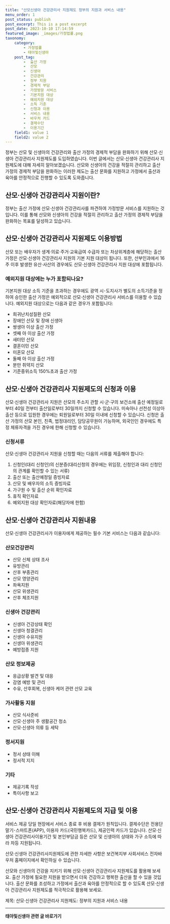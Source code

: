 ```yaml
---
title: "산모신생아 건강관리사 지원제도 정부의 지원과 서비스 내용"
menu_order: 1
post_status: publish
post_excerpt: This is a post excerpt
post_date: 2023-10-10 17:14:59
featured_image: _images/가정법률.png
taxonomy:
    category:
        - 가정법률
        - 태아및신생아
    post_tag:
        -  출산 가정
        -  산모
        -  신생아
        -  건강관리
        -  정부 지원
        -  경제적 부담
        -  가정방문 서비스
        -  기본지원 대상
        -  예외지원 대상
        -  소득 기준
        -  신청과 이용
        -  서비스 내용
        -  바우처 카드
        -  결제수단
        -  이용기간
    field1: value 1
    field2: value 2
---
```




정부는 산모 및 신생아의 건강관리와 출산 가정의 경제적 부담을 완화하기 위해 산모·신생아 건강관리사 지원제도를 도입하였습니다. 이번 글에서는 산모·신생아 건강관리사 지원제도에 대해 자세히 알아보겠습니다. 산모와 신생아의 건강을 적절히 관리하고 출산 가정의 경제적 부담을 완화하는 이러한 제도는 출산 문화를 지원하고 가정에서 출산과 육아를 안정적으로 진행할 수 있도록 도와줍니다.

## 산모·신생아 건강관리사 지원이란?

정부는 출산 가정에 산모·신생아 건강관리사를 파견하여 가정방문 서비스를 지원하는 것입니다. 이를 통해 산모와 신생아의 건강을 적절히 관리하고 출산 가정의 경제적 부담을 완화하는 목표를 달성하고 있습니다.

## 산모·신생아 건강관리사 지원제도 이용방법

산모 또는 배우자가 생계·의료·주거·교육급여 수급자 또는 차상위계층에 해당하는 출산가정은 산모·신생아 건강관리사 지원의 기본 지원 대상이 됩니다. 또한, 산부인과에서 16주 이후 발생한 유산·사산의 경우에도 산모·신생아 건강관리사 지원 대상에 포함됩니다.

### 예외지원 대상에는 누가 포함되나요?

기본지원 대상 소득 기준을 초과하는 경우에도 광역 시･도지사가 별도의 소득기준을 정하여 승인한 출산 가정은 예외적으로 산모·신생아 건강관리사 서비스를 이용할 수 있습니다. 예외지원 대상으로는 다음과 같은 경우가 포함됩니다:

- 희귀난치성질환 산모
- 장애인 산모 및 장애 신생아
- 쌍생아 이상 출산 가정
- 셋째 아 이상 출산 가정
- 새터민 산모
- 결혼이민 산모
- 미혼모 산모
- 둘째 아 이상 출산 가정
- 분만 취약지 산모
- 기준중위소득 150%초과 출산 가정

## 산모·신생아 건강관리사 지원제도의 신청과 이용

산모·신생아 건강관리사 지원은 산모의 주소지 관할 시·군·구의 보건소에 출산 예정일로부터 40일 전부터 출산일로부터 30일까지 신청할 수 있습니다. 미숙아나 선천성 이상아 출산 등으로 입원한 경우에는 퇴원일로부터 30일 이내에 신청할 수 있습니다. 신청은 출산 가정의 산모 본인, 친족, 법정대리인, 담당공무원이 가능하며, 외국인인 경우에도 특정 체류자격을 가진 경우에 한해 신청할 수 있습니다.

### 신청서류

산모·신생아 건강관리사 지원을 신청할 때는 다음의 서류를 제출해야 합니다:

1. 신청인(대리 신청인)의 신분증(대리신청의 경우에는 위임장, 신청인과 대리 신청인의 관계를 확인할 수 있는 서류)
2. 출산 또는 출산예정일 증빙자료
3. 산모 및 배우자의 소득 증빙자료
4. 가구원 수 및 출산 순위 확인자료
5. 휴직 확인자료
6. 예외지원 대상 확인자료(해당자에 한함)

## 산모·신생아 건강관리사 지원내용

산모·신생아 건강관리사가 이용자에게 제공하는 필수 기본 서비스는 다음과 같습니다:

### 산모건강관리

- 산모 신체 상태 조사
- 유방관리
- 산후 부종관리
- 산모 영양관리
- 좌욕지원
- 산모 위생관리
- 산후 체조지원

### 신생아 건강관리

- 신생아 건강상태 확인
- 신생아 청결관리
- 신생아 수유지원
- 신생아 위생관리
- 예방접종 지원

### 산모 정보제공

- 응급상황 발견 및 대응
- 감염 예방 및 관리
- 수유, 산후회복, 신생아 케어 관련 산모 교육

### 가사활동 지원

- 산모 식사준비
- 산모·신생아 주 생활공간 청소
- 산모·신생아 의류 등 세탁

### 정서지원

- 정서 상태 이해
- 정서적 지지

### 기타

- 제공기록 작성
- 특이사항 보고

## 산모·신생아 건강관리사 지원제도의 지급 및 이용

서비스 제공 당일 현장에서 서비스 종료 후 비용 결제가 원칙입니다. 결제수단은 전용단말기･스마트폰(APP), 이용자 카드(국민행복카드), 제공인력 카드가 있습니다. 산모·신생아 건강관리사이용기간 및 본인부담금 등은 산모 및 신생아의 상태와 가구 소득에 따라 차등 지원됩니다.

산모·신생아 건강관리사지원제도에 관한 자세한 사항은 보건복지부 사회서비스 전자바우처 홈페이지에서 확인하실 수 있습니다.

산모와 신생아의 건강을 지키기 위해 산모·신생아 건강관리사 지원제도를 활용해 보세요. 출산 가정에 필요한 지원을 받으면서 더욱 건강하고 행복한 출산을 할 수 있을 것입니다. 출산 문화를 조성하고 가정에서 출산과 육아를 안정적으로 할 수 있도록 산모·신생아 건강관리사 지원제도를 적극적으로 활용해 보세요.


제목: 산모·신생아 건강관리사 지원제도: 정부의 지원과 서비스 내용
<!-- wp:separator -->
<hr class="wp-block-separator has-alpha-channel-opacity"/>
<!-- /wp:separator -->
<!-- wp:group {"backgroundColor":"base","layout":{"type":"constrained"}} -->
<div class="wp-block-group has-base-background-color has-background"><!-- wp:paragraph {"align":"center","fontSize":"large"} -->
<p class="has-text-align-center has-large-font-size"><strong>태아및신생아 관련 글 바로가기</strong></p>
<!-- /wp:paragraph -->


<!-- wp:latest-posts
{"categories":[{"id":1496,"count":19,"description":"","link":"https://uknowlaw.com/category/%ed%83%9c%ec%95%84%eb%b0%8f%ec%8b%a0%ec%83%9d%ec%95%84/","name":"태아및신생아","slug":"태아및신생아","taxonomy":"category","parent":0,"meta":[],"_links":{"self":[{"href":"https://uknowlaw.com/wp-json/wp/v2/categories/1496"}],"collection":[{"href":"https://uknowlaw.com/wp-json/wp/v2/categories"}],"about":[{"href":"https://uknowlaw.com/wp-json/wp/v2/taxonomies/category"}],"wp:post_type":[{"href":"https://uknowlaw.com/wp-json/wp/v2/posts?categories=1496"}],"curies":[{"name":"wp","href":"https://api.w.org/{rel}","templated":true}]}}],"postsToShow":100,"excerptLength":28,"postLayout":"grid","columns":2,"featuredImageAlign":"left","featuredImageSizeSlug":"large","fontSize":"medium"} /--></div>
<!-- /wp:group -->